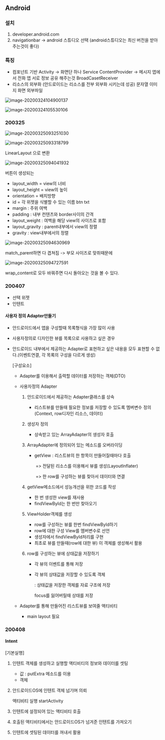 ## Android

### 설치

1. developer.android.com
2. navigationbar -> android 스튜디오 선택 (android스튜디오는 최신 버전을 받아주는것이 좋다)



### 특징

- 컴포넌트 기반
  Activity -> 화면단 하나
  Service
  ContentProvider -> 메시지 앱에서 전화 앱 서로 정보 공유 해주는것
  BroadCasetReceiver
- 리소스의 외부화 (안드로이드는 리소스를 전부 외부화 시키는데 성공)
  문자열 이미지
  화면
  외부파일


![image-20200324104900137](images/image-20200324104900137.png)

![image-20200324105530106](images/image-20200324105530106.png)

### 200325

![image-20200325093251030](images/image-20200325093251030.png)

![image-20200325093318799](images/image-20200325093318799.png)

LinearLayout 으로 변환

![image-20200325094041932](images/image-20200325094041932.png)

버튼이 생성되는 

- layout_width = view의 너비
- layout_height = view의 높이
- orientation = 배치방향
- id = 각 위젯을 식별할 수 있는 이름
  		btn
          txt
- margin : 주위 여백
- padding : 내부 컨텐츠와 border사이의 간격
- layout_weight : 여백을 해당 view의 사이즈로 포함
- layout_gravity : parent내부에서 view의 정렬     
- gravity : view내부에서의 정렬                    



![image-20200325094630969](images/image-20200325094630969.png)

match_parent하면 다 겹쳐짐 -> 부모 사이즈로 맞취때문에

![image-20200325094727591](images/image-20200325094727591.png)

wrap_content로 모두 바꿔주면 다시 돌아오는 것을 볼 수 있다.

### 200407

- 선택 위젯
- 인텐트

#### 사용자 정의 Adapter만들기

- 안드로이드에서 앱을 구성할때 목록형식을 가장 많이 사용

- 사용자정의로 디자인한 뷰를 목록으로 사용하고 싶은 경우

- 안드로이드 내부에서 제공하는 Adapter로 표현하고 싶은 내용을 모두 표현할 수 없다.(이벤트연결, 각 목록의 구성을 다르게 생성)

  [구성요소]

  - Adapter를 이용해서 출력할 데이터를 저장하는 객체(DTO)

  - 사용자정의 Adapter

    1. 안드로이드에서 제공하는 Adapter클래스를 상속

       - 리스트뷰를 만들때 필요한 정보를 저장할 수 있도록 멤버변수 정의(Context, row디자인 리소스, 데이터)

    2. 생성자 정의

       - 상속받고 있는 ArrayAdapter의 생성자 호출

    3. ArrayAdapter에 정의되어 있는 메소드를 오버라이딩

       - getView : 리스트뷰의 한 항목이 만들어질때마다 호출

         ​			=> 전달된 리소스를 이용해서 뷰를 생성(LayoutInflater)

         ​			=> 한 row를 구성하는 뷰를 찾아서 데이터와 연결

    4. getView메소드에서 성능개선을 위한 코드를 작성

       - 한 번 생성한 view를 재사용
       - findViewById는 한 번만 찾아오기

    5. ViewHolder객체를 생성

       - row를 구성하는 뷰를 한번 findViewById하기
       - row에 대한 구성 View를 멤버변수로 선언
       - 생성자에서 findViewById처리를 구현
       - 최초로 뷰를 만들때(row에 대한 뷰) 이 객체를 생성해서 활용

    6. row를 구성하는 뷰에 상태값을 저장하기

       - 각 뷰의 이벤트를 통해 저장

       - 각 뷰의 상태값을 저장할 수 있도록 객체

         : 상태값을 저장한 객체를 자료 구조에 저장 

           focus를 잃어버릴때 상태를 저장

  - Adapter를 통해 만들어진 리스트뷰를 보여줄 액티비티
    
    - main layout 필요

### 200408

#### Intent

[기본실행]

1. 인텐트 객체를 생성하고 실행할 액티비티의 정보와 데이터를 셋팅

   - 값 : putExtra 메소드를 이용
   - 객체

2. 안드로이드OS에 인텐트 객체 넘기며 의뢰 

   액티비티 실행 startActivity

3. 인텐트에 설정되어 있는 액티비티 호출

4. 호출된 액티비티에서는 안드로이드OS가 넘겨준 인텐트를 가져오기

5. 인텐트에 셋팅된 데이터를 꺼내서 활용